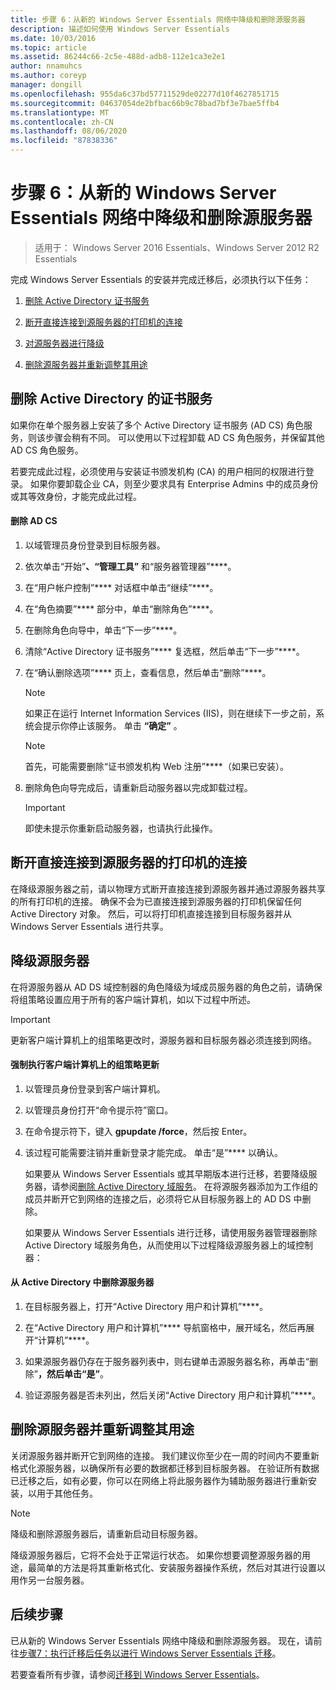 ```yaml
---
title: 步骤 6：从新的 Windows Server Essentials 网络中降级和删除源服务器
description: 描述如何使用 Windows Server Essentials
ms.date: 10/03/2016
ms.topic: article
ms.assetid: 86244c66-2c5e-488d-adb8-112e1ca3e2e1
author: nnamuhcs
ms.author: coreyp
manager: dongill
ms.openlocfilehash: 955da6c37bd57711529de02277d10f4627851715
ms.sourcegitcommit: 04637054de2bfbac66b9c78bad7bf3e7bae5ffb4
ms.translationtype: MT
ms.contentlocale: zh-CN
ms.lasthandoff: 08/06/2020
ms.locfileid: "87838336"
---
```

# <a name="step-6-demote-and-remove-the-source-server-from-the-new-windows-server-essentials-network"></a>步骤 6：从新的 Windows Server Essentials 网络中降级和删除源服务器

>适用于： Windows Server 2016 Essentials、Windows Server 2012 R2 Essentials

完成 Windows Server Essentials 的安装并完成迁移后，必须执行以下任务：

1.  [删除 Active Directory 证书服务](Step-6--Demote-and-remove-the-Source-Server-from-the-new-Windows-Server-Essentials-network.md#BKMK_ADCS)

2.  [断开直接连接到源服务器的打印机的连接](Step-6--Demote-and-remove-the-Source-Server-from-the-new-Windows-Server-Essentials-network.md#BKMK_PhysicallyDisconnect)

3.  [对源服务器进行降级](Step-6--Demote-and-remove-the-Source-Server-from-the-new-Windows-Server-Essentials-network.md#BKMK_DemoteTheSourceServer)

4.  [删除源服务器并重新调整其用途](Step-6--Demote-and-remove-the-Source-Server-from-the-new-Windows-Server-Essentials-network.md#BKMK_RemoveTheSourceServer)

##  <a name="remove-active-directory-certificate-services"></a><a name="BKMK_ADCS"></a>删除 Active Directory 的证书服务
 如果你在单个服务器上安装了多个 Active Directory 证书服务 (AD CS) 角色服务，则该步骤会稍有不同。 可以使用以下过程卸载 AD CS 角色服务，并保留其他 AD CS 角色服务。

 若要完成此过程，必须使用与安装证书颁发机构 (CA) 的用户相同的权限进行登录。 如果你要卸载企业 CA，则至少要求具有 Enterprise Admins 中的成员身份或其等效身份，才能完成此过程。

#### <a name="to-remove-ad-cs"></a>删除 AD CS

1.  以域管理员身份登录到目标服务器。

2.  依次单击“开始”****、“管理工具”**** 和“服务器管理器”****。

3.  在“用户帐户控制”**** 对话框中单击“继续”****。

4.  在“角色摘要”**** 部分中，单击“删除角色”****。

5.  在删除角色向导中，单击“下一步”****。

6.  清除“Active Directory 证书服务”**** 复选框，然后单击“下一步”****。

7.  在“确认删除选项”**** 页上，查看信息，然后单击“删除”****。

    > [!NOTE]
    >  如果正在运行 Internet Information Services (IIS)，则在继续下一步之前，系统会提示你停止该服务。 单击 **“确定”** 。

    > [!NOTE]
    >  首先，可能需要删除“证书颁发机构 Web 注册”****（如果已安装）。

8.  删除角色向导完成后，请重新启动服务器以完成卸载过程。

    > [!IMPORTANT]
    >  即使未提示你重新启动服务器，也请执行此操作。

##  <a name="disconnect-printers-that-are-directly-connected-to-the-source-server"></a><a name="BKMK_PhysicallyDisconnect"></a>断开直接连接到源服务器的打印机的连接
 在降级源服务器之前，请以物理方式断开直接连接到源服务器并通过源服务器共享的所有打印机的连接。 确保不会为已直接连接到源服务器的打印机保留任何 Active Directory 对象。 然后，可以将打印机直接连接到目标服务器并从 Windows Server Essentials 进行共享。

##  <a name="demote-the-source-server"></a><a name="BKMK_DemoteTheSourceServer"></a>降级源服务器
 在将源服务器从 AD DS 域控制器的角色降级为域成员服务器的角色之前，请确保将组策略设置应用于所有的客户端计算机，如以下过程中所述。

> [!IMPORTANT]
>  更新客户端计算机上的组策略更改时，源服务器和目标服务器必须连接到网络。

#### <a name="to-force-a-group-policy-update-on-a-client-computer"></a>强制执行客户端计算机上的组策略更新

1. 以管理员身份登录到客户端计算机。

2. 以管理员身份打开“命令提示符”窗口。

3. 在命令提示符下，键入 **gpupdate /force**，然后按 Enter。

4. 该过程可能需要注销并重新登录才能完成。 单击“是”**** 以确认。

   如果要从 Windows Server Essentials 或其早期版本进行迁移，若要降级服务器，请参阅[删除 Active Directory 域服务](/previous-versions/windows/it-pro/windows-server-2012-R2-and-2012/hh472163(v=ws.11))。 在将源服务器添加为工作组的成员并断开它到网络的连接之后，必须将它从目标服务器上的 AD DS 中删除。

   如果要从 Windows Server Essentials 进行迁移，请使用服务器管理器删除 Active Directory 域服务角色，从而使用以下过程降级源服务器上的域控制器：

#### <a name="to-remove-the-source-server-from-active-directory"></a>从 Active Directory 中删除源服务器

1.  在目标服务器上，打开“Active Directory 用户和计算机”****。

2.  在“Active Directory 用户和计算机”**** 导航窗格中，展开域名，然后再展开“计算机”****。

3.  如果源服务器仍存在于服务器列表中，则右键单击源服务器名称，再单击“删除”****，然后单击“是”****。

4.  验证源服务器是否未列出，然后关闭“Active Directory 用户和计算机”****。

##  <a name="remove-and-repurpose-the-source-server"></a><a name="BKMK_RemoveTheSourceServer"></a>删除源服务器并重新调整其用途
 关闭源服务器并断开它到网络的连接。 我们建议你至少在一周的时间内不要重新格式化源服务器，以确保所有必要的数据都迁移到目标服务器。 在验证所有数据已迁移之后，如有必要，你可以在网络上将此服务器作为辅助服务器进行重新安装，以用于其他任务。

> [!NOTE]
>  降级和删除源服务器后，请重新启动目标服务器。

 降级源服务器后，它将不会处于正常运行状态。 如果你想要调整源服务器的用途，最简单的方法是将其重新格式化、安装服务器操作系统，然后对其进行设置以用作另一台服务器。

## <a name="next-steps"></a>后续步骤
 已从新的 Windows Server Essentials 网络中降级和删除源服务器。 现在，请前往[步骤7：执行迁移后任务以进行 Windows Server Essentials 迁移](Step-7--Perform-post-migration-tasks-for-the-Windows-Server-Essentials-migration.md)。


若要查看所有步骤，请参阅[迁移到 Windows Server Essentials](Migrate-from-Previous-Versions-to-Windows-Server-Essentials-or-Windows-Server-Essentials-Experience.md)。